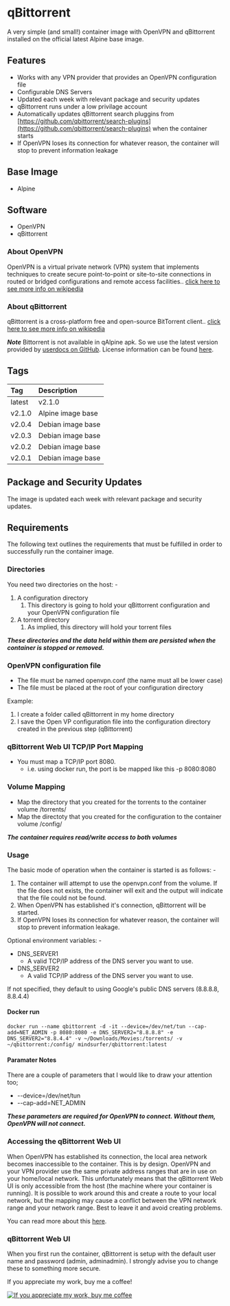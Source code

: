 # qBittorrent #

A very simple (and small!) container image with OpenVPN and qBittorrent installed on the official latest Alpine base image.

## Features ##

* Works with any VPN provider that provides an OpenVPN configuration file
* Configurable DNS Servers
* Updated each week with relevant package and security updates
* qBittorrent runs under a low privilage account
* Automatically updates qBittorrent search pluggins from [https://github.com/qbittorrent/search-plugins](https://github.com/qbittorrent/search-plugins) when the container starts
* If OpenVPN loses its connection for whatever reason, the container will stop to prevent information leakage

## Base Image ##

* Alpine

## Software ##

* OpenVPN
* qBittorrent

### About OpenVPN ###

OpenVPN is a virtual private network (VPN) system that implements techniques to create secure point-to-point or site-to-site connections in routed or bridged configurations and remote access facilities.. [click here to see more info on wikipedia](https://en.wikipedia.org/wiki/OpenVPN)

### About qBittorrent ###

qBittorrent is a cross-platform free and open-source BitTorrent client.. [click here to see more info on wikipedia](https://en.wikipedia.org/wiki/QBittorrent)

***Note***
Bittorrent is not available in qAlpine apk. So we use the latest version provided by [userdocs on GitHub](https://github.com/userdocs/qbittorrent-nox-static). License information can be found [here](https://github.com/userdocs/qbittorrent-nox-static/blob/master/LICENSE.txt).

## Tags ##

Tag     | Description
:-------|:-----------------
latest  | v2.1.0
v2.1.0  | Alpine image base
v2.0.4  | Debian image base
v2.0.3  | Debian image base
v2.0.2  | Debian image base
v2.0.1  | Debian image base

## Package and Security Updates ##

The image is updated each week with relevant package and security updates.

## Requirements ##

The following text outlines the requirements that must be fulfilled in order to successfully run the container image.

### Directories ###

You need two directories on the host: -

1. A configuration directory
   1. This directory is going to hold your qBittorrent configuration and your OpenVPN configuration file
2. A torrent directory
   1. As implied, this directory will hold your torrent files

***These directories and the data held within them are persisted when the container is stopped or removed.***

### OpenVPN configuration file ###

* The file must be named openvpn.conf (the name must all be lower case)
* The file must be placed at the root of your configuration directory

Example:

1. I create a folder called qBittorrent in my home directory
2. I save the Open VP configuration file into the configuration directory created in the previous step (qBittorrent)

### qBittorrent Web UI TCP/IP Port Mapping ###

* You must map a TCP/IP port 8080.
  * i.e. using docker run, the port is be mapped like this -p 8080:8080

### Volume Mapping ###

* Map the directory that you created for the torrents to the container volume /torrents/
* Map the directoty that you created for the configuration to the container volume /config/

***The container requires read/write access to both volumes***

### Usage ###

The basic mode of operation when the container is started is as follows: -

1. The container will attempt to use the openvpn.conf from the volume. If the file does not exists, the container will exit and the output will indicate that the file could not be found.
2. When OpenVPN has established it's connection, qBittorrent will be started.
3. If OpenVPN loses its connection for whatever reason, the container will stop to prevent information leakage.

Optional environment variables: -

* DNS_SERVER1
  * A valid TCP/IP address of the DNS server you want to use.
* DNS_SERVER2
  * A valid TCP/IP address of the DNS server you want to use.

If not specified, they default to using Google's public DNS servers (8.8.8.8, 8.8.4.4)

#### Docker run ####

`docker run --name qbittorrent
    -d
    -it
    --device=/dev/net/tun
    --cap-add=NET_ADMIN
    -p 8080:8080
    -e DNS_SERVER2="8.8.8.8"
    -e DNS_SERVER2="8.8.4.4"
    -v ~/Downloads/Movies:/torrents/
    -v ~/qbittorrent:/config/
    mindsurfer/qbittorrent:latest`

#### Paramater Notes ####

There are a couple of parameters that I would like to draw your attention too;

* --device=/dev/net/tun
* --cap-add=NET_ADMIN

***These parameters are required for OpenVPN to connect. Without them, OpenVPN will not connect.***

### Accessing the qBittorrent Web UI ###

When OpenVPN has established its connection, the local area network becomes inaccessible to the container. This is by design. OpenVPN and your VPN provider use the same private address ranges that are in use on your home/local network. This unfortunately means that the qBittorrent Web UI is only accessible from the host (the machine where your container is running). It is possible to work around this and create a route to your local network, but the mapping may cause a conflict between the VPN network range and your network range. Best to leave it and avoid creating problems.

You can read more about this [here](https://openvpn.net/community-resources/how-to/).

### qBittorrent Web UI ###

When you first run the container, qBittorrent is setup with the default user name and password (admin, adminadmin). I strongly advise you to change these to something more secure.

If you appreciate my work, buy me a coffee!

[![If you appreciate my work, buy me coffee](https://www.paypalobjects.com/en_US/i/btn/btn_donateCC_LG.gif)](https://www.paypal.com/cgi-bin/webscr?cmd=_s-xclick&hosted_button_id=9A8T62P8DDAMC)
